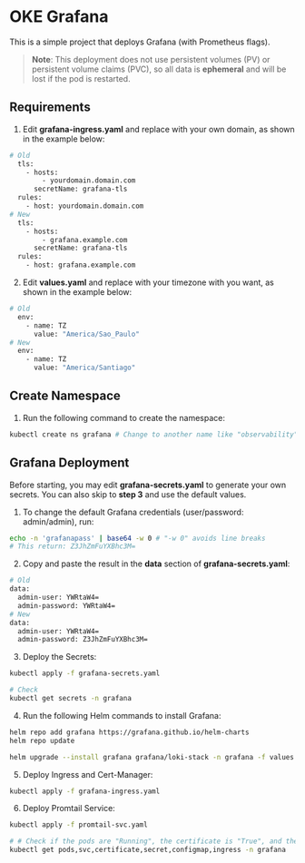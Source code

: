 # OKE Grafana

This is a simple project that deploys Grafana (with Prometheus flags).

> **Note**:
> This deployment does not use persistent volumes (PV) or persistent volume claims (PVC), so all data is **ephemeral** and will be lost if the pod is restarted.

## Requirements

1. Edit **grafana-ingress.yaml** and replace with your own domain, as shown in the example below:
```bash
# Old
  tls:
    - hosts:
        - yourdomain.domain.com
      secretName: grafana-tls
  rules:
    - host: yourdomain.domain.com
# New
  tls:
    - hosts:
        - grafana.example.com
      secretName: grafana-tls
  rules:
    - host: grafana.example.com
```

2. Edit **values.yaml** and replace with your timezone with you want, as shown in the example below:
```bash
# Old
  env:
    - name: TZ
      value: "America/Sao_Paulo"
# New
  env:
    - name: TZ
      value: "America/Santiago"
```

## Create Namespace

1. Run the following command to create the namespace:
```bash
kubectl create ns grafana # Change to another name like "observability" if desired
```

## Grafana Deployment

Before starting, you may edit **grafana-secrets.yaml** to generate your own secrets. You can also skip to **step 3** and use the default values.

1. To change the default Grafana credentials (user/password: admin/admin), run:
```bash
echo -n 'grafanapass' | base64 -w 0 # "-w 0" avoids line breaks
# This return: Z3JhZmFuYXBhc3M=
```

2. Copy and paste the result in the **data** section of **grafana-secrets.yaml**:
```bash
# Old
data:
  admin-user: YWRtaW4=
  admin-password: YWRtaW4=
# New
data:
  admin-user: YWRtaW4=
  admin-password: Z3JhZmFuYXBhc3M=
```

3. Deploy the Secrets:
```bash
kubectl apply -f grafana-secrets.yaml

# Check
kubectl get secrets -n grafana
```

4. Run the following Helm commands to install Grafana:
```bash
helm repo add grafana https://grafana.github.io/helm-charts
helm repo update

helm upgrade --install grafana grafana/loki-stack -n grafana -f values.yaml --create-namespace
```

5. Deploy Ingress and Cert-Manager:
```bash
kubectl apply -f grafana-ingress.yaml
```

6. Deploy Promtail Service:
```bash
kubectl apply -f promtail-svc.yaml

# # Check if the pods are "Running", the certificate is "True", and the other resources exist
kubectl get pods,svc,certificate,secret,configmap,ingress -n grafana
```
